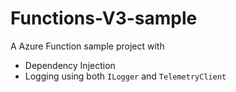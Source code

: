 # Functions-V3-sample
A Azure Function sample project with
- Dependency Injection
- Logging using both `ILogger` and `TelemetryClient`
